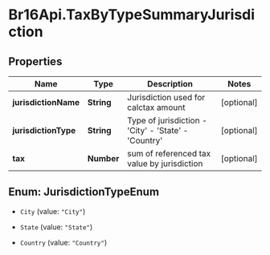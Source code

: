 # Br16Api.TaxByTypeSummaryJurisdiction

## Properties
Name | Type | Description | Notes
------------ | ------------- | ------------- | -------------
**jurisdictionName** | **String** | Jurisdiction used for calctax amount | [optional] 
**jurisdictionType** | **String** | Type of jurisdiction - &#39;City&#39; - &#39;State&#39; - &#39;Country&#39;  | [optional] 
**tax** | **Number** | sum of referenced tax value by jurisdiction | [optional] 


<a name="JurisdictionTypeEnum"></a>
## Enum: JurisdictionTypeEnum


* `City` (value: `"City"`)

* `State` (value: `"State"`)

* `Country` (value: `"Country"`)




